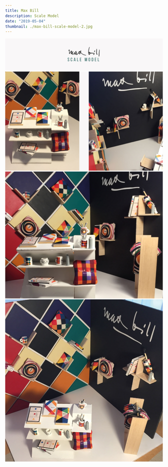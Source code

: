 ```yaml
---
title: Max Bill
description: Scale Model
date: "2019-05-04"
thumbnail: ./max-bill-scale-model-2.jpg
---
```


![Max Bill](./max-bill-scale-model-titlee.jpg)
![Max Bill](./max-bill-scale-model-1.jpg)
![Max Bill](./max-bill-scale-model-2.jpg)
![Max Bill](./max-bill-scale-model-3.jpg)
